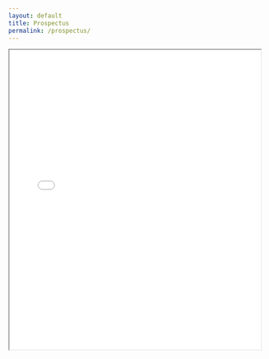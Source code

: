 ```yaml
---
layout: default
title: Prospectus
permalink: /prospectus/
---
```


<iframe src="/prospectus-2.pdf" width="100%" height="600px">
